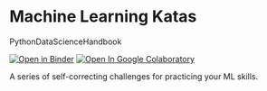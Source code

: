 # Machine Learning Katas

PythonDataScienceHandbook

[![Open in Binder](https://mybinder.org/badge.svg)](https://mybinder.org/v2/gh/bpesquet/machine-learning-katas/master?filepath=index.ipynb)
[![Open In Google Colaboratory](https://colab.research.google.com/assets/colab-badge.svg)](https://colab.research.google.com/github/bpesquet/machine-learning-katas/blob/master/index.ipynb)

A series of self-correcting challenges for practicing your ML skills.
